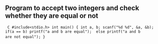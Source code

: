 ## Program to accept two integers and check whether they are equal or not
` ` `C
#include<stdio.h>
int main()
{
 int a, b;
 scanf("%d %d", &a, &b);
 if(a == b)
  printf("a and b are equal"); 
 else
  printf("a and b are not equal");
}
` ` `
